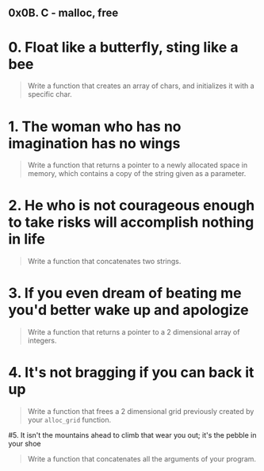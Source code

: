 ## 0x0B. C - malloc, free

# 0. Float like a butterfly, sting like a bee
> Write a function that creates an array of chars, and initializes it with a specific char.

# 1. The woman who has no imagination has no wings
> Write a function that returns a pointer to a newly allocated space in memory, which contains a copy of the string given as a parameter.

# 2. He who is not courageous enough to take risks will accomplish nothing in life
> Write a function that concatenates two strings.

# 3. If you even dream of beating me you'd better wake up and apologize
> Write a function that returns a pointer to a 2 dimensional array of integers.

# 4. It's not bragging if you can back it up
> Write a function that frees a 2 dimensional grid previously created by your `alloc_grid` function.

#5. It isn't the mountains ahead to climb that wear you out; it's the pebble in your shoe
> Write a function that concatenates all the arguments of your program.
